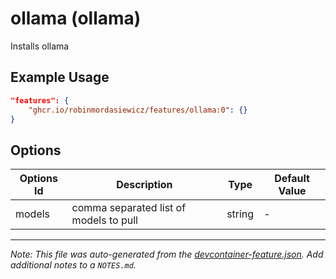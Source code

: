 
# ollama (ollama)

Installs ollama

## Example Usage

```json
"features": {
    "ghcr.io/robinmordasiewicz/features/ollama:0": {}
}
```

## Options

| Options Id | Description | Type | Default Value |
|-----|-----|-----|-----|
| models | comma separated list of models to pull | string | - |



---

_Note: This file was auto-generated from the [devcontainer-feature.json](https://github.com/robinmordasiewicz/features/blob/main/src/ollama/devcontainer-feature.json).  Add additional notes to a `NOTES.md`._
